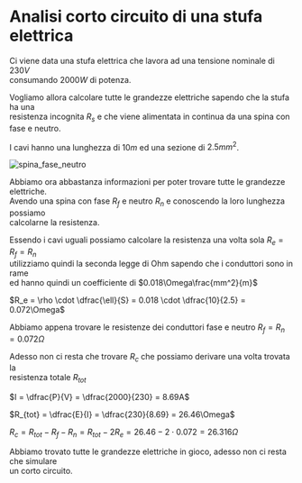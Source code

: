 # Analisi corto circuito di una stufa elettrica  

Ci viene data una stufa elettrica che lavora ad una tensione nominale di $230V$  
consumando $2000W$ di potenza.  

Vogliamo allora calcolare tutte le grandezze elettriche sapendo che la stufa ha una  
resistenza incognita $R_s$ e che viene alimentata in continua da una spina con fase e neutro.

I cavi hanno una lunghezza di $10m$ ed una sezione di $2.5mm^2$.  

![spina_fase_neutro](https://user-images.githubusercontent.com/7195133/209152597-7e2ec853-66bb-490f-af04-3dc72bed446c.jpg)  

Abbiamo ora abbastanza informazioni per poter trovare tutte le grandezze elettriche.  
Avendo una spina con fase $R_f$ e neutro $R_n$ e conoscendo la loro lunghezza possiamo  
calcolarne la resistenza.  

Essendo i cavi uguali possiamo calcolare la resistenza una volta sola $R_e = R_f = R_n$  
utilizziamo quindi la seconda legge di Ohm sapendo che i conduttori sono in rame  
ed hanno quindi un coefficiente di $0.018\Omega\frac{mm^2}{m}$  

$R_e = \rho \cdot \dfrac{\ell}{S} = 0.018 \cdot \dfrac{10}{2.5} = 0.072\Omega$  

Abbiamo appena trovare le resistenze dei conduttori fase e neutro $R_f = R_n = 0.072\Omega$  

Adesso non ci resta che trovare $R_c$ che possiamo derivare una volta trovata la  
resistenza totale $R_{tot}$  

$I = \dfrac{P}{V} = \dfrac{2000}{230} = 8.69A$  

$R_{tot} = \dfrac{E}{I} = \dfrac{230}{8.69} = 26.46\Omega$  

$R_c = R_{tot} - R_f - R_n = R_{tot} - 2R_e = 26.46 - 2 \cdot 0.072 = 26.316\Omega$  

Abbiamo trovato tutte le grandezze elettriche in gioco, adesso non ci resta che simulare  
un corto circuito.   